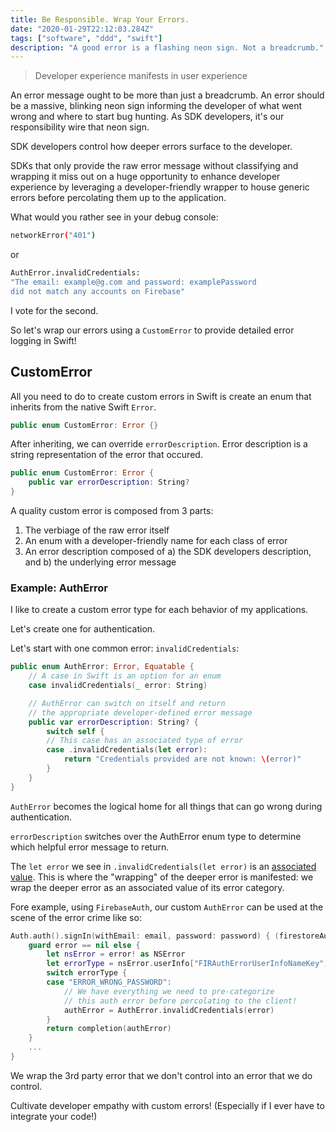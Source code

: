 ```yaml
---
title: Be Responsible. Wrap Your Errors.
date: "2020-01-29T22:12:03.284Z"
tags: ["software", "ddd", "swift"]
description: "A good error is a flashing neon sign. Not a breadcrumb."
---
```


<blockquote>Developer experience manifests in user experience</blockquote>

An error message ought to be more than just a breadcrumb. An error should be a massive, blinking neon sign informing the developer of what went wrong and where to start bug hunting. As SDK developers, it's our responsibility wire that neon sign.

SDK developers control how deeper errors surface to the developer.

SDKs that only provide the raw error message without classifying and wrapping it miss out on a huge opportunity to enhance developer experience by leveraging a developer-friendly wrapper to house generic errors before percolating them up to the application.

What would you rather see in your debug console:

<div class="impl">

```bash
networkError("401")
```

</div>

or

<div class="impl">

```bash
AuthError.invalidCredentials:
"The email: example@g.com and password: examplePassword
did not match any accounts on Firebase"
```

</div>

I vote for the second.

So let's wrap our errors using a `CustomError` to provide detailed error logging in Swift!

<h2>CustomError</h2>

All you need to do to create custom errors in Swift is create an enum that inherits from the native Swift `Error`.

<div class="impl">

```swift
public enum CustomError: Error {}
```

</div>

After inheriting, we can override `errorDescription`. Error description is a string representation of the error that occured.

<div class="impl">

```swift
public enum CustomError: Error {
    public var errorDescription: String?
}
```

</div>

A quality custom error is composed from 3 parts:

1. The verbiage of the raw error itself
2. An enum with a developer-friendly name for each class of error
3. An error description composed of a) the SDK developers description, and b) the underlying error message

<h3>Example: AuthError</h3>

I like to create a custom error type for each behavior of my applications.

Let's create one for authentication.

Let's start with one common error: `invalidCredentials`:

<div class="impl">

```swift
public enum AuthError: Error, Equatable {
    // A case in Swift is an option for an enum
    case invalidCredentials(_ error: String)

    // AuthError can switch on itself and return
    // the appropriate developer-defined error message
    public var errorDescription: String? {
        switch self {
        // This case has an associated type of error
        case .invalidCredentials(let error):
            return "Credentials provided are not known: \(error)"
        }
    }
}
```

</div>

`AuthError` becomes the logical home for all things that can go wrong during authentication.

`errorDescription` switches over the AuthError enum type to determine which helpful error message to return.

The `let error` we see in `.invalidCredentials(let error)` is an [associated value](https://docs.swift.org/swift-book/LanguageGuide/Enumerations.html). This is where the "wrapping" of the deeper error is manifested: we wrap the deeper error as an associated value of its error category.

Fore example, using `FirebaseAuth`, our custom `AuthError` can be used at the scene of the error crime like so:

<div class="impl">

```swift
Auth.auth().signIn(withEmail: email, password: password) { (firestoreAuthResult, error) in
    guard error == nil else {
        let nsError = error! as NSError
        let errorType = nsError.userInfo["FIRAuthErrorUserInfoNameKey"] as? String
        switch errorType {
        case "ERROR_WRONG_PASSWORD":
            // We have everything we need to pre-categorize
            // this auth error before percolating to the client!
            authError = AuthError.invalidCredentials(error)
        }
        return completion(authError)
    }
    ...
}
```

</div>

We wrap the 3rd party error that we don't control into an error that we do control.

Cultivate developer empathy with custom errors! (Especially if I ever have to integrate your code!)
